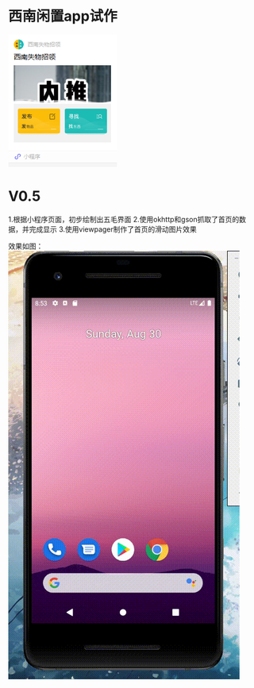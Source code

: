# 西南闲置app试作
![](mini.png)
# V0.5
1.根据小程序页面，初步绘制出五毛界面
2.使用okhttp和gson抓取了首页的数据，并完成显示
3.使用viewpager制作了首页的滑动图片效果

效果如图：  
![](V0.5.gif)